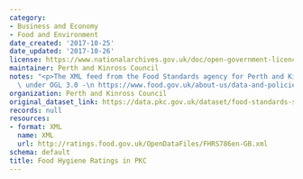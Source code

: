 ```yaml
---
category:
- Business and Economy
- Food and Environment
date_created: '2017-10-25'
date_updated: '2017-10-26'
license: https://www.nationalarchives.gov.uk/doc/open-government-licence/version/3/
maintainer: Perth and Kinross Council
notes: "<p>The XML feed from the Food Standards agency for Perth and Kinross. Licensed\
  \ under OGL 3.0 -\n https://www.food.gov.uk/about-us/data-and-policies/aboutsite/termsandconditions/fhrs-data-usage-open-government-licence-and-disclaimer</p>"
organization: Perth and Kinross Council
original_dataset_link: https://data.pkc.gov.uk/dataset/food-standards-scotland-feed
records: null
resources:
- format: XML
  name: XML
  url: http://ratings.food.gov.uk/OpenDataFiles/FHRS786en-GB.xml
schema: default
title: Food Hygiene Ratings in PKC
---
```

